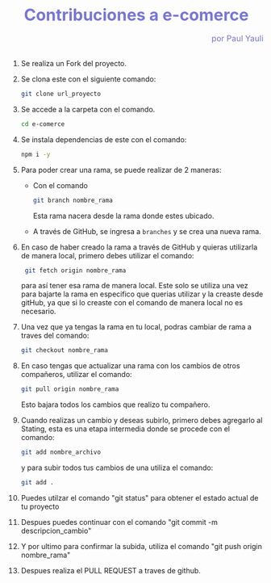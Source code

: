 <h1 align="center" style='margin: 0; font-size: 2rem; text-align: center; color: #7776d6;'>Contribuciones a e-comerce</h1>
<br />
<p align="right" style='margin: 0; font-size: 1rem; text-align: right; color: #7776d6;'>por Paul Yauli</p>
<br />

1. Se realiza un Fork del proyecto.

2. Se clona este con el siguiente comando:
    ```bash 
    git clone url_proyecto
    ```

3. Se accede a la carpeta con el comando.
    ```bash
    cd e-comerce
    ```
4. Se instala dependencias de este con el comando:

    ```bash
    npm i -y
    ```

5. Para poder crear una rama, se puede realizar de 2 maneras:
	* Con el comando 
        ```bash
        git branch nombre_rama
        ```
        Esta rama nacera desde la rama donde estes ubicado.

	* A través de GitHub, se ingresa a `branches` y se crea una nueva rama.

6. En caso de haber creado la rama a través de GitHub y quieras utilizarla de manera local, primero debes utilizar el comando:
    ```bash
     git fetch origin nombre_rama
     ```
     para así tener esa rama de manera local. Este solo se utiliza una vez para bajarte la rama en especifico que querias utilizar y la creaste desde gitHub, ya que si lo creaste con el comando de manera local no es necesario.

7. Una vez que ya tengas la rama en tu local, podras cambiar de rama a traves del comando:
    ```bash
    git checkout nombre_rama
    ````
8. En caso tengas que actualizar una rama con los cambios de otros compañeros, utilizar el comando: 
    ```bash
    git pull origin nombre_rama
    ```` 
    Esto bajara todos los cambios que realizo tu compañero.

9. Cuando realizas un cambio y deseas subirlo, primero debes agregarlo al Stating, esta es una etapa intermedia donde se procede con el comando:
    ```bash
    git add nombre_archivo
    ```
    y para subir todos tus cambios de una utiliza el comando:
    ```bash
    git add .
    ````

10. Puedes utilzar el comando "git status" para obtener el estado actual de tu proyecto
11. Despues puedes continuar con el comando "git commit -m descripcion_cambio"
12. Y por ultimo para confirmar la subida, utiliza el comando "git push origin nombre_rama"
13. Despues realiza el PULL REQUEST a traves de github. 

